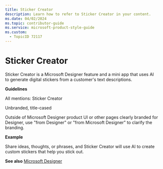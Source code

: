 ```yaml
---
title: Sticker Creator
description: Learn how to refer to Sticker Creator in your content.
ms.date: 04/02/2024
ms.topic: contributor-guide
ms.service: microsoft-product-style-guide
ms.custom:
  - TopicID 72117
---
```



# Sticker Creator

Sticker Creator is a Microsoft Designer feature and a mini app that uses AI to generate digital stickers from a customer's text descriptions.  

**Guidelines**  

All mentions: Sticker Creator  

Unbranded, title-cased  

Outside of Microsoft Designer product UI or other pages clearly branded for Designer, use "from Designer" or "from Microsoft Designer" to clarify the branding.

**Example**  

Share ideas, thoughts, or phrases, and Sticker Creator will use AI to create custom stickers that help you stick out.

**See also** [Microsoft Designer](~\a_z_names_terms\m\microsoft-designer.md)

